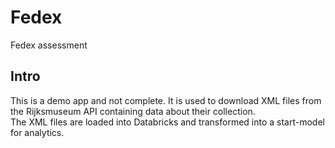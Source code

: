 # Fedex
Fedex assessment

## Intro
This is a demo app and not complete. It is used to download XML files from the Rijksmuseum API containing data about their collection.  
The XML files are loaded into Databricks and transformed into a start-model for analytics. 